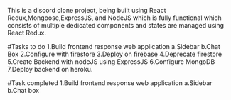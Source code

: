 This is a discord clone project,
being built using React Redux,Mongoose,ExpressJS, and NodeJS which is fully functional which consists of multiple dedicated components and states are managed using React Redux.

#Tasks to do
1.Build frontend response web application
a.Sidebar
b.Chat Box
2.Configure with firestore
3.Deploy on firebase
4.Deprecate firestore
5.Create Backend with nodeJS using ExpressJS
6.Configure MongoDB
7.Deploy backend on heroku.

#Task completed
1.Build frontend response web application
a.Sidebar
b.Chat box
